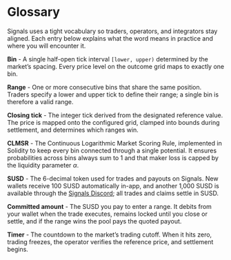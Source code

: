 # Glossary

Signals uses a tight vocabulary so traders, operators, and integrators stay aligned. Each entry below explains what the word means in practice and where you will encounter it.

**Bin** - A single half-open tick interval `[lower, upper)` determined by the market’s spacing. Every price level on the outcome grid maps to exactly one bin.

**Range** - One or more consecutive bins that share the same position. Traders specify a lower and upper tick to define their range; a single bin is therefore a valid range.

**Closing tick** - The integer tick derived from the designated reference value. The price is mapped onto the configured grid, clamped into bounds during settlement, and determines which ranges win.

**CLMSR** - The Continuous Logarithmic Market Scoring Rule, implemented in Solidity to keep every bin connected through a single potential. It ensures probabilities across bins always sum to 1 and that maker loss is capped by the liquidity parameter $\alpha$.

**SUSD** - The 6-decimal token used for trades and payouts on Signals. New wallets receive 100 SUSD automatically in-app, and another 1,000 SUSD is available through the [Signals Discord](https://discord.gg/tUyGDDz8Kt); all trades and claims settle in SUSD.

**Committed amount** - The SUSD you pay to enter a range. It debits from your wallet when the trade executes, remains locked until you close or settle, and if the range wins the pool pays the quoted payout.

**Timer** - The countdown to the market’s trading cutoff. When it hits zero, trading freezes, the operator verifies the reference price, and settlement begins.
